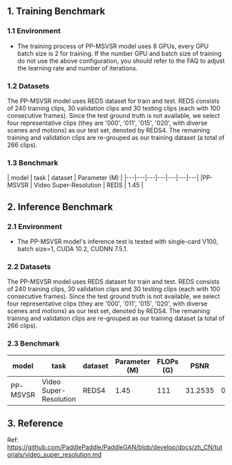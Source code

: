 ## 1. Training Benchmark

### 1.1 Environment

* The training process of PP-MSVSR model uses 8 GPUs, every GPU batch size is 2 for training. If the number GPU and batch size of training do not use the above configuration, you should refer to the FAQ to adjust the learning rate and number of iterations.

### 1.2 Datasets
The PP-MSVSR model uses REDS dataset for train and test. REDS consists of 240 training clips, 30 validation clips and 30 testing clips (each with 100 consecutive frames). Since the test ground truth is not available, we select four representative clips (they are '000', '011', '015', '020', with diverse scenes and motions) as our test set, denoted by REDS4. The remaining training and validation clips are re-grouped as our training dataset (a total of 266 clips).

### 1.3 Benchmark

| model | task | dataset | Parameter (M) |
|---|---|---|---|---|---|---|
|PP-MSVSR | Video Super-Resolution | REDS | 1.45 |

## 2. Inference Benchmark

### 2.1 Environment

* The PP-MSVSR model's inference test is tested with single-card V100, batch size=1, CUDA 10.2, CUDNN 7.5.1.

### 2.2 Datasets
The PP-MSVSR model uses REDS dataset for train and test. REDS consists of 240 training clips, 30 validation clips and 30 testing clips (each with 100 consecutive frames). Since the test ground truth is not available, we select four representative clips (they are '000', '011', '015', '020', with diverse scenes and motions) as our test set, denoted by REDS4. The remaining training and validation clips are re-grouped as our training dataset (a total of 266 clips).

### 2.3 Benchmark
| model | task | dataset | Parameter (M) | FLOPs (G) | PSNR | SSIM |
|---|---|---|---|---|---|---|
|PP-MSVSR | Video Super-Resolution | REDS4 | 1.45 | 111 | 31.2535 | 0.8884 |

## 3. Reference
Ref: https://github.com/PaddlePaddle/PaddleGAN/blob/develop/docs/zh_CN/tutorials/video_super_resolution.md
